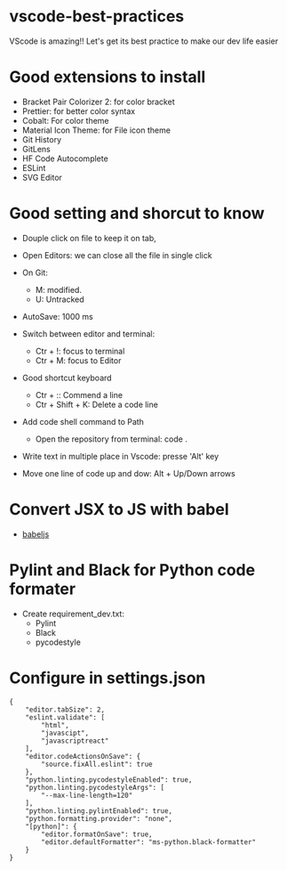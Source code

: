 # vscode-best-practices
VScode is amazing!! Let's get its best practice to make our dev life easier

# Good extensions to install
- Bracket Pair Colorizer 2: for color bracket
- Prettier: for better color syntax 
- Cobalt: For color theme
- Material Icon Theme: for File icon theme
- Git History
- GitLens
- HF Code Autocomplete
- ESLint
- SVG Editor

# Good setting and shorcut to know
- Douple click on file to keep it on tab, 
- Open Editors: we can close all the file in single click
- On Git: 
    - M: modified.
    - U: Untracked
-  AutoSave: 1000 ms
- Switch between editor and terminal:
    - Ctr + !: focus to terminal
    - Ctr + M: focus to Editor
- Good shortcut keyboard
    - Ctr + :: Commend a line
    - Ctr + Shift + K: Delete a code line
- Add code shell command to Path
    - Open the repository from terminal: code .

- Write text in multiple place in Vscode: presse 'Alt' key
- Move one line of code up and dow: Alt + Up/Down arrows


# Convert JSX to JS with babel
- [babeljs](https://babeljs.io)

# Pylint and Black for Python code formater
- Create requirement_dev.txt:
    - Pylint
    - Black
    - pycodestyle

# Configure in settings.json
```
{
    "editor.tabSize": 2,
    "eslint.validate": [
        "html",
        "javascipt",
        "javascriptreact"
    ],
    "editor.codeActionsOnSave": {
        "source.fixAll.eslint": true
    },
    "python.linting.pycodestyleEnabled": true,
    "python.linting.pycodestyleArgs": [
        "--max-line-length=120"
    ],
    "python.linting.pylintEnabled": true,
    "python.formatting.provider": "none",
    "[python]": {
        "editor.formatOnSave": true,
        "editor.defaultFormatter": "ms-python.black-formatter"
    }
}
```